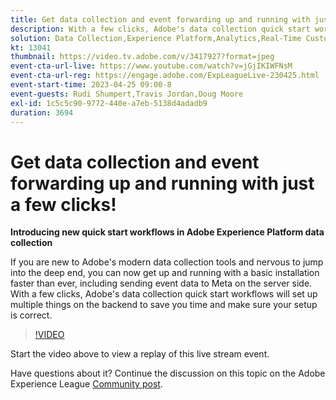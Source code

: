 ```yaml
---
title: Get data collection and event forwarding up and running with just a few clicks!
description: With a few clicks, Adobe's data collection quick start workflows will set up multiple things on the backend to save you time and make sure your setup is correct.
solution: Data Collection,Experience Platform,Analytics,Real-Time Customer Data Platform,Customer Journey Analytics
kt: 13041
thumbnail: https://video.tv.adobe.com/v/3417927?format=jpeg
event-cta-url-live: https://www.youtube.com/watch?v=jGjIKIWFNsM
event-cta-url-reg: https://engage.adobe.com/ExpLeagueLive-230425.html
event-start-time: 2023-04-25 09:00-8
event-guests: Rudi Shumpert,Travis Jordan,Doug Moore
exl-id: 1c5c5c90-9772-440e-a7eb-5138d4adadb9
duration: 3694
---
```

# Get data collection and event forwarding up and running with just a few clicks!

**Introducing new quick start workflows in Adobe Experience Platform data collection**

If you are new to Adobe's modern data collection tools and nervous to jump into the deep end, you can now get up and running with a basic installation faster than ever, including sending event data to Meta on the server side. With a few clicks, Adobe's data collection quick start workflows will set up multiple things on the backend to save you time and make sure your setup is correct.

>[!VIDEO](https://video.tv.adobe.com/v/3417927/?quality=12&learn=on)

Start the video above to view a replay of this live stream event.

Have questions about it? Continue the discussion on this topic on the Adobe Experience League [Community post](https://experienceleaguecommunities.adobe.com/t5/adobe-experience-platform-data/experience-league-live-post-session-discussion-get-data/m-p/589754#M476).
